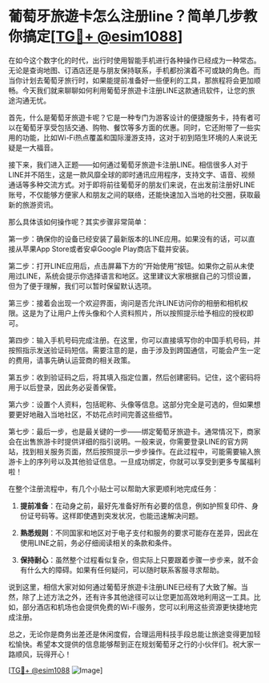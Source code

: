 # 葡萄牙旅遊卡怎么注册line？简单几步教你搞定[[TG💪+ @esim1088](https://t.me/s/esim1088)]

在如今这个数字化的时代，出行时使用智能手机进行各种操作已经成为一种常态。无论是查询地图、订酒店还是与朋友保持联系，手机都扮演着不可或缺的角色。而当你计划去葡萄牙旅行时，如果能提前准备好一些便利的工具，那旅程将会更加顺畅。今天我们就来聊聊如何利用葡萄牙旅遊卡注册LINE这款通讯软件，让您的旅途沟通无忧。

首先，什么是葡萄牙旅遊卡呢？它是一种专门为游客设计的便捷服务卡，持有者可以在葡萄牙享受包括交通、购物、餐饮等多方面的优惠。同时，它还附带了一些实用的功能，比如Wi-Fi热点覆盖和国际漫游支持，这对于初到陌生环境的人来说无疑是一大福音。

接下来，我们进入正题——如何通过葡萄牙旅遊卡注册LINE。相信很多人对于LINE并不陌生，这是一款风靡全球的即时通讯应用程序，支持文字、语音、视频通话等多种交流方式。对于即将前往葡萄牙的朋友们来说，在出发前注册好LINE账号，不仅能够方便家人和朋友之间的联络，还能快速加入当地的社交圈，获取最新的旅游资讯。

那么具体该如何操作呢？其实步骤非常简单：

第一步：确保你的设备已经安装了最新版本的LINE应用。如果没有的话，可以直接从苹果App Store或者安卓Google Play商店下载并安装。

第二步：打开LINE应用后，点击屏幕下方的“开始使用”按钮。如果你之前从未使用过LINE，系统会提示你选择语言和地区。这里建议大家根据自己的习惯设置，但为了便于理解，我们可以暂时保留默认选项。

第三步：接着会出现一个欢迎界面，询问是否允许LINE访问你的相册和相机权限。这是为了让用户上传头像和个人资料照片，所以按照提示给予相应的授权即可。

第四步：输入手机号码完成注册。在这里，你可以直接填写你的中国手机号码，并按照指示发送验证码短信。需要注意的是，由于涉及到跨国通信，可能会产生一定的费用，请事先确认运营商的相关政策。

第五步：收到验证码之后，将其填入指定位置，然后创建密码。记住，这个密码将用于以后登录，因此务必妥善保管。

第六步：设置个人资料，包括昵称、头像等信息。这部分完全是可选的，但如果想要更好地融入当地社区，不妨花点时间完善这些细节。

第七步：最后一步，也是最关键的一步——绑定葡萄牙旅遊卡。通常情况下，商家会在出售旅游卡时提供详细的指引说明。一般来说，你需要登录LINE的官方网站，找到相关服务页面，然后按照提示一步步操作。在此过程中，可能需要输入旅游卡上的序列号以及其他验证信息。一旦成功绑定，你就可以享受到更多专属福利啦！

在整个注册流程中，有几个小贴士可以帮助大家更顺利地完成任务：

1. **提前准备**：在动身之前，最好先准备好所有必要的信息，例如护照复印件、身份证号码等。这样即使遇到突发状况，也能迅速解决问题。
   
2. **熟悉规则**：不同国家和地区对于电子支付和服务的要求可能存在差异，因此在使用LINE之前，务必仔细阅读相关的条款和条件。

3. **保持耐心**：虽然整个过程看似复杂，但实际上只要跟着步骤一步步来，就不会有什么大的障碍。如果有任何疑问，可以随时联系客服寻求帮助。

说到这里，相信大家对如何通过葡萄牙旅遊卡注册LINE已经有了大致了解。当然，除了上述方法之外，还有许多其他途径可以让您更加高效地利用这一工具。比如，部分酒店和机场也会提供免费的Wi-Fi服务，您可以利用这些资源更快捷地完成注册。

总之，无论你是商务出差还是休闲度假，合理运用科技手段总能让旅途变得更加轻松愉快。希望本文提供的信息能够帮到正在规划葡萄牙之行的小伙伴们。祝大家一路顺风，玩得开心！

[[TG💪+ @esim1088](https://t.me/s/esim1088) ![Image](https://i.postimg.cc/4NQfJmqS/Snipaste-2025-05-13-00-14-12.png)]
